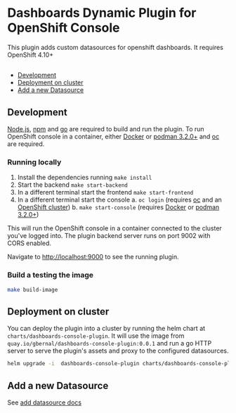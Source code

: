 # Dashboards Dynamic Plugin for OpenShift Console

This plugin adds custom datasources for openshift dashboards. It requires OpenShift 4.10+

##

- [Development](#development)
- [Deployment on cluster](#deployment-on-cluster)
- [Add a new Datasource](#add-a-new-datasource)

## Development

[Node.js](https://nodejs.org/en/), [npm](https://www.npmjs.com/) and [go](https://go.dev/) are required
to build and run the plugin. To run OpenShift console in a container, either
[Docker](https://www.docker.com) or [podman 3.2.0+](https://podman.io) and
[oc](https://console.redhat.com/openshift/downloads) are required.

### Running locally

1. Install the dependencies running `make install`
2. Start the backend `make start-backend`
3. In a different terminal start the frontend `make start-frontend`
4. In a different terminal start the console
   a. `oc login` (requires [oc](https://console.redhat.com/openshift/downloads) and an [OpenShift cluster](https://console.redhat.com/openshift/create))
   b. `make start-console` (requires [Docker](https://www.docker.com) or [podman 3.2.0+](https://podman.io))

This will run the OpenShift console in a container connected to the cluster you've logged into. The plugin backend server
runs on port 9002 with CORS enabled.

Navigate to <http://localhost:9000> to see the running plugin.

### Build a testing the image

```sh
make build-image
```

## Deployment on cluster

You can deploy the plugin into a cluster by running the helm chart at `charts/dashboards-console-plugin`.
It will use the image from `quay.io/gbernal/dashboards-console-plugin:0.0.1` and run a go HTTP server
to serve the plugin's assets and proxy to the configured datasources.

```sh
helm upgrade -i  dashboards-console-plugin charts/dashboards-console-plugin -n console-dashboards --create-namespace
```

## Add a new Datasource

See [add datasource docs](docs/add-datasource.md)
